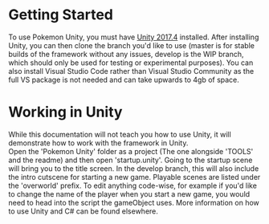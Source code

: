 # Getting Started

To use Pokemon Unity, you must have [Unity 2017.4](http://www.unity3d.com) installed. After installing Unity, you can then clone the branch you'd like to use \(master is for stable builds of the framework without any issues, develop is the WIP branch, which should only be used for testing or experimental purposes\). You can also install Visual Studio Code rather than Visual Studio Community as the full VS package is not needed and can take upwards to 4gb of space.

# Working in Unity

While this documentation will not teach you how to use Unity, it will demonstrate how to work with the framework in Unity.  
Open the 'Pokemon Unity' folder as a project \(The one alongside 'TOOLS' and the readme\) and then open 'startup.unity'. Going to the startup scene will bring you to the title screen. In the develop branch, this will also include the intro cutscene for starting a new game. Playable scenes are listed under the 'overworld' prefix. To edit anything code-wise, for example if you'd like to change the name of the player when you start a new game, you would need to head into the script the gameObject uses. More information on how to use Unity and C\# can be found elsewhere.

